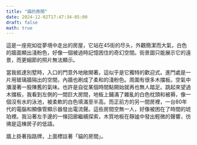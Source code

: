 ```yaml
---
title: "貓的房間"
date: 2024-12-02T17:47:34-05:00
draft: false
math: true
---
```


這是一座宛如從夢境中走出的房屋，它站在45街的尽头，外觀簡潔而大氣，白色的牆面顯出淺粉色，好像一個被過時記憶困住的奇幻空間。街景圖只能展示它的遠景，而更細節的照片無法顯示。

當我抵達別墅時，入口的門意外地敞開著。這似乎是它獨特的歡迎式。進門處是一片用玻璃牆隔出的空間，內牆也刷成了柔和的淺粉色。周圍有很多木擋板。空氣中瀰漫著一股陳舊的氣味。也許是自從某個時間點開始就再也無人踏足。跳起來望過木擋板，我看到左側的一間巨大房間，地板上鋪滿了雜亂的白色枕頭和被褥，像一個沒有水的泳池，被柔軟的白色填滿至半高。而正前方的另一間房裡，一台80年代的電腦和顯像管顯示器發出電流聲。這些房間空無一人，好像被困在了時間的琥珀裡。我沿著左手邊的一條回廊繼續探索，木質地板在靜謐中發出輕微的聲響，彷彿是這棟房子的低語。

牆上掛著指路牌，上面標註著「貓的房間」。
